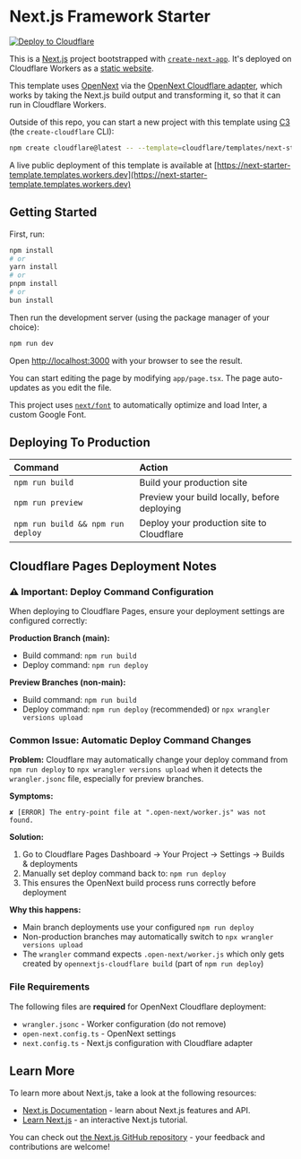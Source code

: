 # Next.js Framework Starter

[![Deploy to Cloudflare](https://deploy.workers.cloudflare.com/button)](https://deploy.workers.cloudflare.com/?url=https://github.com/cloudflare/templates/tree/main/next-starter-template)

<!-- dash-content-start -->

This is a [Next.js](https://nextjs.org/) project bootstrapped with [`create-next-app`](https://github.com/vercel/next.js/tree/canary/packages/create-next-app). It's deployed on Cloudflare Workers as a [static website](https://developers.cloudflare.com/workers/static-assets/).

This template uses [OpenNext](https://opennext.js.org/) via the [OpenNext Cloudflare adapter](https://opennext.js.org/cloudflare), which works by taking the Next.js build output and transforming it, so that it can run in Cloudflare Workers.

<!-- dash-content-end -->

Outside of this repo, you can start a new project with this template using [C3](https://developers.cloudflare.com/pages/get-started/c3/) (the `create-cloudflare` CLI):

```bash
npm create cloudflare@latest -- --template=cloudflare/templates/next-starter-template
```

A live public deployment of this template is available at [https://next-starter-template.templates.workers.dev](https://next-starter-template.templates.workers.dev)

## Getting Started

First, run:

```bash
npm install
# or
yarn install
# or
pnpm install
# or
bun install
```

Then run the development server (using the package manager of your choice):

```bash
npm run dev
```

Open [http://localhost:3000](http://localhost:3000) with your browser to see the result.

You can start editing the page by modifying `app/page.tsx`. The page auto-updates as you edit the file.

This project uses [`next/font`](https://nextjs.org/docs/basic-features/font-optimization) to automatically optimize and load Inter, a custom Google Font.

## Deploying To Production

| Command                           | Action                                       |
| :-------------------------------- | :------------------------------------------- |
| `npm run build`                   | Build your production site                   |
| `npm run preview`                 | Preview your build locally, before deploying |
| `npm run build && npm run deploy` | Deploy your production site to Cloudflare    |

## Cloudflare Pages Deployment Notes

### ⚠️ Important: Deploy Command Configuration

When deploying to Cloudflare Pages, ensure your deployment settings are configured correctly:

**Production Branch (main):**
- Build command: `npm run build`
- Deploy command: `npm run deploy`

**Preview Branches (non-main):**
- Build command: `npm run build` 
- Deploy command: `npm run deploy` (recommended) or `npx wrangler versions upload`

### Common Issue: Automatic Deploy Command Changes

**Problem:** Cloudflare may automatically change your deploy command from `npm run deploy` to `npx wrangler versions upload` when it detects the `wrangler.jsonc` file, especially for preview branches.

**Symptoms:**
```
✘ [ERROR] The entry-point file at ".open-next/worker.js" was not found.
```

**Solution:** 
1. Go to Cloudflare Pages Dashboard → Your Project → Settings → Builds & deployments
2. Manually set deploy command back to: `npm run deploy`
3. This ensures the OpenNext build process runs correctly before deployment

**Why this happens:** 
- Main branch deployments use your configured `npm run deploy` 
- Non-production branches may automatically switch to `npx wrangler versions upload`
- The `wrangler` command expects `.open-next/worker.js` which only gets created by `opennextjs-cloudflare build` (part of `npm run deploy`)

### File Requirements

The following files are **required** for OpenNext Cloudflare deployment:
- `wrangler.jsonc` - Worker configuration (do not remove)
- `open-next.config.ts` - OpenNext settings
- `next.config.ts` - Next.js configuration with Cloudflare adapter

## Learn More

To learn more about Next.js, take a look at the following resources:

- [Next.js Documentation](https://nextjs.org/docs) - learn about Next.js features and API.
- [Learn Next.js](https://nextjs.org/learn) - an interactive Next.js tutorial.

You can check out [the Next.js GitHub repository](https://github.com/vercel/next.js/) - your feedback and contributions are welcome!
